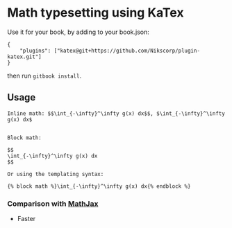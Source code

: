 Math typesetting using KaTex
==============

Use it for your book, by adding to your book.json:

```
{
    "plugins": ["katex@git+https://github.com/Nikscorp/plugin-katex.git"]
}
```

then run `gitbook install`.

## Usage

```
Inline math: $$\int_{-\infty}^\infty g(x) dx$$, $\int_{-\infty}^\infty g(x) dx$


Block math:

$$
\int_{-\infty}^\infty g(x) dx
$$

Or using the templating syntax:

{% block math %}\int_{-\infty}^\infty g(x) dx{% endblock %}
```


### Comparison with [MathJax](https://github.com/GitbookIO/plugin-mathjax)

- Faster

